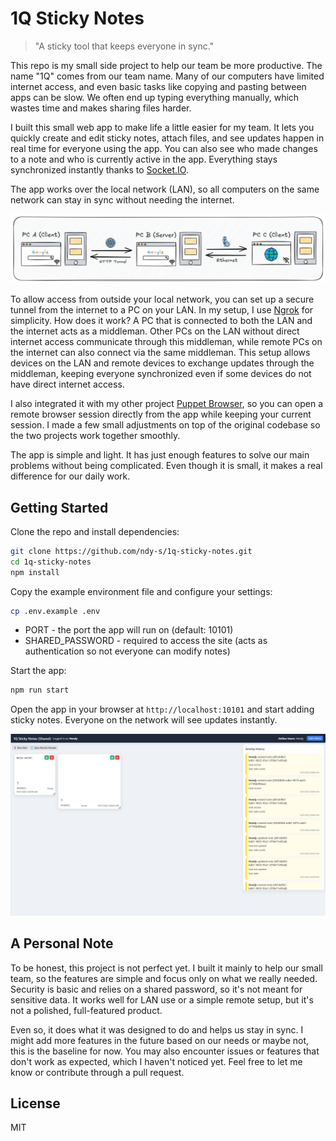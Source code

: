 # 1Q Sticky Notes

> "A sticky tool that keeps everyone in sync."

This repo is my small side project to help our team be more productive. The name "1Q" comes from our team name. Many of our computers have limited internet access, and even basic tasks like copying and pasting between apps can be slow. We often end up typing everything manually, which wastes time and makes sharing files harder.

I built this small web app to make life a little easier for my team. It lets you quickly create and edit sticky notes, attach files, and see updates happen in real time for everyone using the app. You can also see who made changes to a note and who is currently active in the app. Everything stays synchronized instantly thanks to [Socket.IO](https://socket.io/). 

The app works over the local network (LAN), so all computers on the same network can stay in sync without needing the internet.

<img src="https://raw.githubusercontent.com/ndy-s/1q-sticky-notes/main/assets/diagram.png" alt="Architecture Diagram">

To allow access from outside your local network, you can set up a secure tunnel from the internet to a PC on your LAN. In my setup, I use [Ngrok](https://ngrok.com/) for simplicity. How does it work? A PC that is connected to both the LAN and the internet acts as a middleman. Other PCs on the LAN without direct internet access communicate through this middleman, while remote PCs on the internet can also connect via the same middleman. This setup allows devices on the LAN and remote devices to exchange updates through the middleman, keeping everyone synchronized even if some devices do not have direct internet access.

I also integrated it with my other project [Puppet Browser](https://github.com/ndy-s/puppet-browser), so you can open a remote browser session directly from the app while keeping your current session. I made a few small adjustments on top of the original codebase so the two projects work together smoothly.

The app is simple and light. It has just enough features to solve our main problems without being complicated. Even though it is small, it makes a real difference for our daily work.

## Getting Started

Clone the repo and install dependencies:

```bash
git clone https://github.com/ndy-s/1q-sticky-notes.git
cd 1q-sticky-notes
npm install
```

Copy the example environment file and configure your settings:

```bash
cp .env.example .env
```

* PORT - the port the app will run on (default: 10101)
* SHARED_PASSWORD - required to access the site (acts as authentication so not everyone can modify notes)

Start the app:

```bash
npm run start
```

Open the app in your browser at `http://localhost:10101` and start adding sticky notes. Everyone on the network will see updates instantly.

<img src="https://raw.githubusercontent.com/ndy-s/1q-sticky-notes/main/assets/preview.png" alt="1Q Sticky Notes Preview">

## A Personal Note
To be honest, this project is not perfect yet. I built it mainly to help our small team, so the features are simple and focus only on what we really needed. Security is basic and relies on a shared password, so it's not meant for sensitive data. It works well for LAN use or a simple remote setup, but it's not a polished, full-featured product.  

Even so, it does what it was designed to do and helps us stay in sync. I might add more features in the future based on our needs or maybe not, this is the baseline for now. You may also encounter issues or features that don't work as expected, which I haven't noticed yet. Feel free to let me know or contribute through a pull request.

## License
MIT
